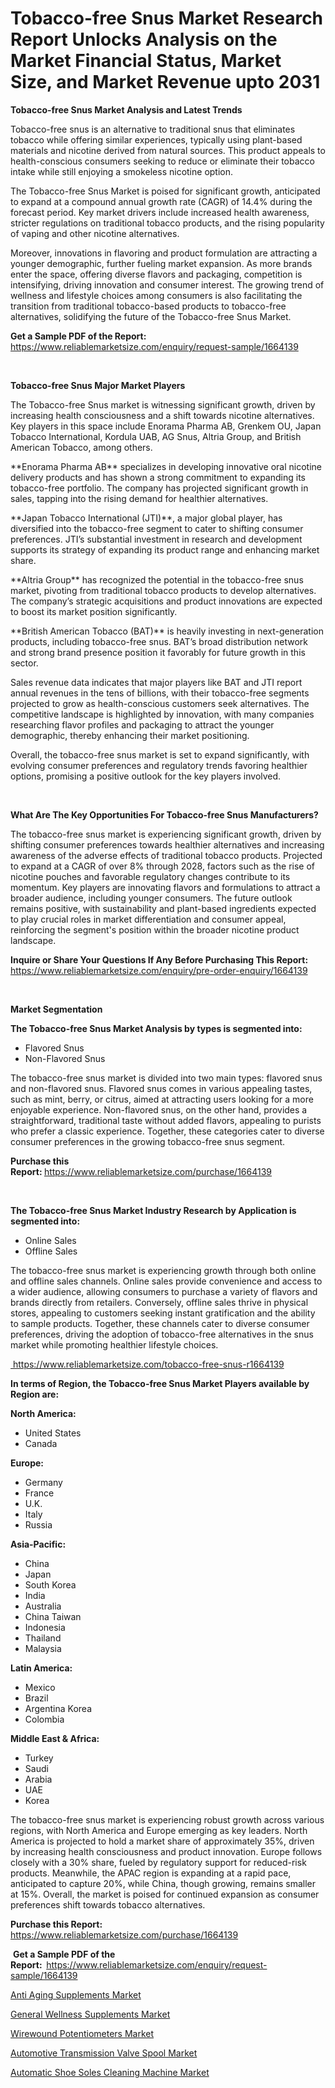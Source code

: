 <p><h1>Tobacco-free Snus Market Research Report Unlocks Analysis on the Market Financial Status, Market Size, and Market Revenue upto 2031</h1></p><p><strong>Tobacco-free Snus Market Analysis and Latest Trends</strong></p>
<p><p>Tobacco-free snus is an alternative to traditional snus that eliminates tobacco while offering similar experiences, typically using plant-based materials and nicotine derived from natural sources. This product appeals to health-conscious consumers seeking to reduce or eliminate their tobacco intake while still enjoying a smokeless nicotine option.</p><p>The Tobacco-free Snus Market is poised for significant growth, anticipated to expand at a compound annual growth rate (CAGR) of 14.4% during the forecast period. Key market drivers include increased health awareness, stricter regulations on traditional tobacco products, and the rising popularity of vaping and other nicotine alternatives. </p><p>Moreover, innovations in flavoring and product formulation are attracting a younger demographic, further fueling market expansion. As more brands enter the space, offering diverse flavors and packaging, competition is intensifying, driving innovation and consumer interest. The growing trend of wellness and lifestyle choices among consumers is also facilitating the transition from traditional tobacco-based products to tobacco-free alternatives, solidifying the future of the Tobacco-free Snus Market.</p></p>
<p><strong>Get a Sample PDF of the Report:&nbsp;</strong> <a href="https://www.reliablemarketsize.com/enquiry/request-sample/1664139?utm_campaign=1167&utm_medium=2&utm_source=Github&utm_content=ia&utm_term=28092024&utm_id=tobacco-free-snus">https://www.reliablemarketsize.com/enquiry/request-sample/1664139</a></p>
<p>&nbsp;</p>
<p><strong>Tobacco-free Snus Major Market Players</strong></p>
<p><p>The Tobacco-free Snus market is witnessing significant growth, driven by increasing health consciousness and a shift towards nicotine alternatives. Key players in this space include Enorama Pharma AB, Grenkem OU, Japan Tobacco International, Kordula UAB, AG Snus, Altria Group, and British American Tobacco, among others.</p><p>**Enorama Pharma AB** specializes in developing innovative oral nicotine delivery products and has shown a strong commitment to expanding its tobacco-free portfolio. The company has projected significant growth in sales, tapping into the rising demand for healthier alternatives.</p><p>**Japan Tobacco International (JTI)**, a major global player, has diversified into the tobacco-free segment to cater to shifting consumer preferences. JTI’s substantial investment in research and development supports its strategy of expanding its product range and enhancing market share.</p><p>**Altria Group** has recognized the potential in the tobacco-free snus market, pivoting from traditional tobacco products to develop alternatives. The company’s strategic acquisitions and product innovations are expected to boost its market position significantly.</p><p>**British American Tobacco (BAT)** is heavily investing in next-generation products, including tobacco-free snus. BAT’s broad distribution network and strong brand presence position it favorably for future growth in this sector.</p><p>Sales revenue data indicates that major players like BAT and JTI report annual revenues in the tens of billions, with their tobacco-free segments projected to grow as health-conscious customers seek alternatives. The competitive landscape is highlighted by innovation, with many companies researching flavor profiles and packaging to attract the younger demographic, thereby enhancing their market positioning.</p><p>Overall, the tobacco-free snus market is set to expand significantly, with evolving consumer preferences and regulatory trends favoring healthier options, promising a positive outlook for the key players involved.</p></p>
<p>&nbsp;</p>
<p><strong>What Are The Key Opportunities For Tobacco-free Snus Manufacturers?</strong></p>
<p><p>The tobacco-free snus market is experiencing significant growth, driven by shifting consumer preferences towards healthier alternatives and increasing awareness of the adverse effects of traditional tobacco products. Projected to expand at a CAGR of over 8% through 2028, factors such as the rise of nicotine pouches and favorable regulatory changes contribute to its momentum. Key players are innovating flavors and formulations to attract a broader audience, including younger consumers. The future outlook remains positive, with sustainability and plant-based ingredients expected to play crucial roles in market differentiation and consumer appeal, reinforcing the segment's position within the broader nicotine product landscape.</p></p>
<p><strong>Inquire or Share Your Questions If Any Before Purchasing This Report:</strong> <a href="https://www.reliablemarketsize.com/enquiry/pre-order-enquiry/1664139?utm_campaign=1167&utm_medium=2&utm_source=Github&utm_content=ia&utm_term=28092024&utm_id=tobacco-free-snus">https://www.reliablemarketsize.com/enquiry/pre-order-enquiry/1664139</a></p>
<p>&nbsp;</p>
<p><strong>Market Segmentation</strong></p>
<p><strong>The Tobacco-free Snus Market Analysis by types is segmented into:</strong></p>
<p><ul><li>Flavored Snus</li><li>Non-Flavored Snus</li></ul></p>
<p><p>The tobacco-free snus market is divided into two main types: flavored snus and non-flavored snus. Flavored snus comes in various appealing tastes, such as mint, berry, or citrus, aimed at attracting users looking for a more enjoyable experience. Non-flavored snus, on the other hand, provides a straightforward, traditional taste without added flavors, appealing to purists who prefer a classic experience. Together, these categories cater to diverse consumer preferences in the growing tobacco-free snus segment.</p></p>
<p><strong>Purchase this Report:&nbsp;</strong><a href="https://www.reliablemarketsize.com/purchase/1664139?utm_campaign=1167&utm_medium=2&utm_source=Github&utm_content=ia&utm_term=28092024&utm_id=tobacco-free-snus">https://www.reliablemarketsize.com/purchase/1664139</a></p>
<p>&nbsp;</p>
<p><strong>The Tobacco-free Snus Market Industry Research by Application is segmented into:</strong></p>
<p><ul><li>Online Sales</li><li>Offline Sales</li></ul></p>
<p><p>The tobacco-free snus market is experiencing growth through both online and offline sales channels. Online sales provide convenience and access to a wider audience, allowing consumers to purchase a variety of flavors and brands directly from retailers. Conversely, offline sales thrive in physical stores, appealing to customers seeking instant gratification and the ability to sample products. Together, these channels cater to diverse consumer preferences, driving the adoption of tobacco-free alternatives in the snus market while promoting healthier lifestyle choices.</p></p>
<p><a href="https://www.reliablemarketsize.com/tobacco-free-snus-r1664139?utm_campaign=1167&utm_medium=2&utm_source=Github&utm_content=ia&utm_term=28092024&utm_id=tobacco-free-snus">&nbsp;https://www.reliablemarketsize.com/tobacco-free-snus-r1664139</a></p>
<p><strong>In terms of Region, the Tobacco-free Snus Market Players available by Region are:</strong></p>
<p>
    <p> <strong> North America: </strong>
        <ul>
            <li>United States</li>
            <li>Canada</li>
        </ul>
        </p> 
    <p> <strong> Europe: </strong>
        <ul>
            <li>Germany</li>
            <li>France</li>
            <li>U.K.</li>
            <li>Italy</li>
            <li>Russia</li>
        </ul>
        </p> 
    <p> <strong> Asia-Pacific: </strong>
        <ul>
            <li>China</li>
            <li>Japan</li>
            <li>South Korea</li>
            <li>India</li>
            <li>Australia</li>
            <li>China Taiwan</li>
            <li>Indonesia</li>
            <li>Thailand</li>
            <li>Malaysia</li>
        </ul>
        </p> 
    <p> <strong> Latin America: </strong>
        <ul>
            <li>Mexico</li>
            <li>Brazil</li>
            <li>Argentina Korea</li>
            <li>Colombia</li>
        </ul>
        </p> 
    <p> <strong> Middle East & Africa: </strong>
        <ul>
            <li>Turkey</li>
            <li>Saudi</li>
            <li>Arabia</li>
            <li>UAE</li>
            <li>Korea</li>
        </ul>
    </p>
    </p>
<p><p>The tobacco-free snus market is experiencing robust growth across various regions, with North America and Europe emerging as key leaders. North America is projected to hold a market share of approximately 35%, driven by increasing health consciousness and product innovation. Europe follows closely with a 30% share, fueled by regulatory support for reduced-risk products. Meanwhile, the APAC region is expanding at a rapid pace, anticipated to capture 20%, while China, though growing, remains smaller at 15%. Overall, the market is poised for continued expansion as consumer preferences shift towards tobacco alternatives.</p></p>
<p><strong>Purchase this Report: </strong><a href="https://www.reliablemarketsize.com/purchase/1664139?utm_campaign=1167&utm_medium=2&utm_source=Github&utm_content=ia&utm_term=28092024&utm_id=tobacco-free-snus">https://www.reliablemarketsize.com/purchase/1664139</a></p>
<p>&nbsp;<strong>Get a Sample PDF of the Report:&nbsp;&nbsp;</strong><a href="https://www.reliablemarketsize.com/enquiry/request-sample/1664139?utm_campaign=1167&utm_medium=2&utm_source=Github&utm_content=ia&utm_term=28092024&utm_id=tobacco-free-snus">https://www.reliablemarketsize.com/enquiry/request-sample/1664139</a></p>
<p><strong></strong></p>
<p><p><a href="https://www.linkedin.com/pulse/anti-aging-supplements-market-growth-outlook-from-2024-2031-mt30f?utm_campaign=1167&utm_medium=2&utm_source=Github&utm_content=ia&utm_term=28092024&utm_id=tobacco-free-snus">Anti Aging Supplements Market</a></p><p><a href="https://www.linkedin.com/pulse/general-wellness-supplements-market-indicators-size-regional-v4uuf?utm_campaign=1167&utm_medium=2&utm_source=Github&utm_content=ia&utm_term=28092024&utm_id=tobacco-free-snus">General Wellness Supplements Market</a></p><p><a href="https://issuu.com/reportprime-2/docs/wirewound-potentiometers-market-siz_3c5367c1ddfff3?utm_campaign=1167&utm_medium=2&utm_source=Github&utm_content=ia&utm_term=28092024&utm_id=tobacco-free-snus">Wirewound Potentiometers Market</a></p><p><a href="https://github.com/mabutironaldo/Market-Research-Report-List-6/blob/main/automotive-transmission-valve-spool-market.md?utm_campaign=1167&utm_medium=2&utm_source=Github&utm_content=ia&utm_term=28092024&utm_id=tobacco-free-snus">Automotive Transmission Valve Spool Market</a></p><p><a href="https://github.com/AdeaOsmani695/Market-Research-Report-List-1/blob/main/automatic-shoe-soles-cleaning-machine-market.md?utm_campaign=1167&utm_medium=2&utm_source=Github&utm_content=ia&utm_term=28092024&utm_id=tobacco-free-snus">Automatic Shoe Soles Cleaning Machine Market</a></p></p>